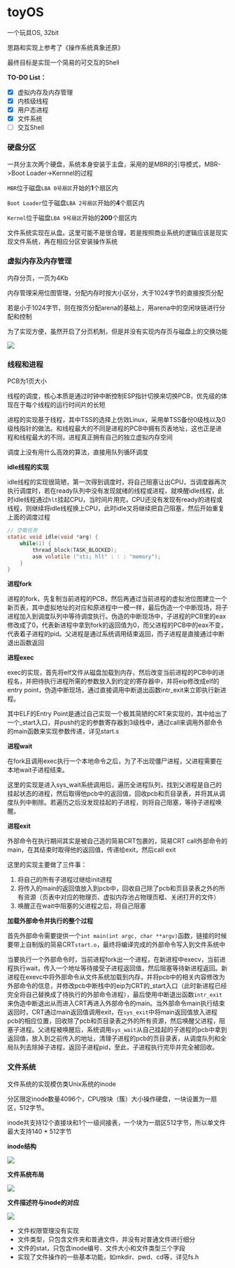 # toyOS
一个玩具OS, 32bit

思路和实现上参考了《操作系统真象还原》

最终目标是实现一个简易的可交互的Shell

__TO-DO List：__

- [x] 虚拟内存及内存管理
- [x] 内核级线程
- [x] 用户态进程
- [x] 文件系统
- [ ] 交互Shell

### 硬盘分区
一共分主次两个硬盘，系统本身安装于主盘，采用的是MBR的引导模式，MBR->Boot Loader->Kernnel的过程

`MBR`位于磁盘`LBA 0号扇区`开始的**1**个扇区内

`Boot Loader`位于磁盘`LBA 2号扇区`开始的**4**个扇区内

`Kernel`位于磁盘`LBA 9号扇区`开始的**200**个扇区内

文件系统实现在从盘。这里可能不是很合理，若是按照商业系统的逻辑应该是现实现文件系统，再在相应分区安装操作系统

### 虚拟内存及内存管理
内存分页，一页为4Kb

内存管理采用位图管理，分配内存时按大小区分，大于1024字节的直接按页分配

若是小于1024字节，则在按页分配arena的基础上，用arena中的空闲块链进行分配和控制

为了实现方便，虽然开启了分页机制，但是并没有实现内存页与磁盘上的交换功能

![](./resource/内存布局.png)

### 线程和进程
PCB为1页大小

线程的调度，核心本质是通过时钟中断控制ESP指针切换来切换PCB，优先级的体现在于每个线程的运行时间片的长短

进程的实现基于线程，其中TSS的选择上仿效Linux，采用单TSS备份0级栈以及0级栈指针的做法。和线程最大的不同是进程的PCB中拥有页表地址，这也正是进程和线程最大的不同，进程真正拥有自己的独立虚拟内存空间

调度上没有用什么高效的算法，直接用队列循环调度

__idle线程的实现__

idle线程的实现很简陋，第一次得到调度时，将自己阻塞让出CPU，当调度器再次执行调度时，若在ready队列中没有发现就绪的线程或进程，就唤醒idle线程，此时idle线程通过`hlt`挂起CPU，当时间片用完，CPU还没有发现有ready的进程或线程，则继续将idle线程换上CPU，此时idle又将继续把自己阻塞，然后开始重复上面的调度过程

```c
// 空载任务
static void idle(void *arg) {
    while(1) {
        thread_block(TASK_BLOCKED);
        asm volatile ("sti; hlt" : : : "memory");
    }
}
```

__进程fork__

进程的fork，先复制当前进程的PCB，然后再通过当前进程的虚拟池位图建立一个新页表，其中虚拟地址的对应和原进程中一模一样，最后伪造一个中断现场，将子进程加入到调度队列中等待调度执行。伪造的中断现场中，子进程的PCB里的eax修改成了0，代表新进程中拿到fork的返回值为0，而父进程的PCB中的eax不变，代表着子进程的pid。父进程是通过系统调用结束返回，而子进程是直接通过中断退出函数返回

__进程exec__

exec的实现，首先将elf文件从磁盘加载到内存，然后改变当前进程的PCB中的进程名，并把待执行进程所需的参数放入到约定的寄存器中，并将eip修改成elf的entry point，伪造中断现场，通过直接调用中断退出函数intr_exit来立即执行新进程。

其中ELF的Entry Point是通过自己实现一个极其简陋的CRT来实现的，其中给出了一个_start入口，并push约定的参数寄存器到3级栈中，通过call来调用外部命令的main函数来实现参数传递，详见start.s

__进程wait__

在fork且调用exec执行一个本地命令之后，为了不出现僵尸进程，父进程需要在本地wait子进程结束。

这里的实现是进入sys_wait系统调用后，遍历全进程队列，找到父进程是自己的挂起状态的进程，然后取得他pcb中的返回值，回收pcb和页目录表，并将其从调度队列中剔除。若遍历之后没发现挂起的子进程，则将自己阻塞，等待子进程唤醒。

__进程exit__

外部命令在执行期间其实是被自己造的简易CRT包裹的，简易CRT call外部命令的main，在其结束时取得他的返回值，传递给exit，然后call exit

这里的实现主要做了三件事：
1. 将自己的所有子进程过继给init进程
2. 将传入的main的返回值放入到pcb中，回收自己除了pcb和页目录表之外的所有资源（页表中对应的物理页、虚拟内存池占物理页框、关闭打开的文件）
3. 唤醒正在wait中阻塞的父进程之后，将自己阻塞

__加载外部命令并执行的整个过程__

首先外部命令需要提供一个`int main(int argc, char **argv)`函数，链接的时候要带上自制版的简易CRT`start.o`，最终将编译完成的外部命令写入到文件系统中

当要执行一个外部命令时，当前进程fork出一个进程，在新进程中execv，当前进程执行wait，传入一个地址等待接受子进程返回值，然后阻塞等待新进程返回。新进程在exevc中将外部命令从文件系统加载到内存，并将pcb中的相关内容修改为外部命令的信息，并修改pcb中断栈中的eip为CRT的_start入口（此时新进程已经完全将自己替换成了待执行的外部命令进程），最后使用中断退出函数`intr_exit`来伪造中断退出从而进入CRT再进入外部命令的main。当外部命令main执行结束返回时，CRT通过main返回值调用exit，在`sys_exit`中将main返回值放入进程pcb的相应位置，回收除了pcb和页目录表之外的所有资源，然后唤醒父进程，阻塞子进程。父进程被唤醒后，系统调用`sys_wait`从自己挂起的子进程的pcb中拿到返回值，放入到之前传入的地址，清理子进程的pcb的页目录表，从调度队列和全局队列去除掉子进程，返回子进程pid，至此，子进程执行完毕并完全被回收。

### 文件系统
文件系统的实现模仿类Unix系统的inode

分区限定inode数量4096个，CPU按块（簇）大小操作硬盘，一块设置为一扇区，512字节。

inode共支持12个直接块和1个一级间接表，一个块为一扇区512字节，所以单文件最大支持140 * 512字节

__inode结构__

![](./resource/inode.png)

__文件系统布局__

![](./resource/文件系统布局.png)

__文件描述符与inode的对应__

![](./resource/文件描述符.png)

* 文件权限管理没有实现
* 文件类型，只包含文件夹和普通文件，并没有对普通文件进行细分
* 文件的stat，只包含inode编号、文件大小和文件类型三个字段
* 实现了文件操作的一些基本功能，如mkdir、pwd、cd等，详见fs.h
